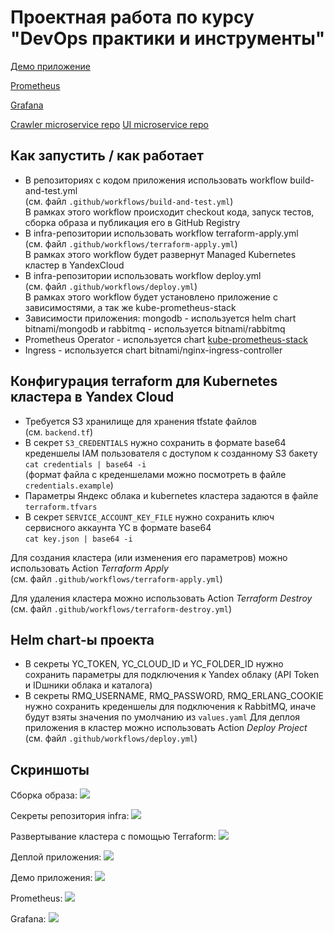 # Проектная работа по курсу "DevOps практики и инструменты"

[Демо приложение](http://84.201.130.75/)

[Prometheus](http://84.201.130.75/prometheus/)

[Grafana](http://84.201.130.75/grafana/)

[Crawler microservice repo](https://github.com/lburinov73/search_engine_crawler/)
[UI microservice repo](https://github.com/lburinov73/search_engine_ui/)


## Как запустить / как работает

 - В репозиториях с кодом приложения использовать workflow build-and-test.yml<br/>
   (см. файл ```.github/workflows/build-and-test.yml```)<br/>
   В рамках этого workflow происходит checkout кода, запуск тестов, сборка образа и публикация его в GitHub Registry
 - В infra-репозитории использовать workflow terraform-apply.yml<br/>
   (см. файл ```.github/workflows/terraform-apply.yml```)<br/>
   В рамках этого workflow будет развернут Managed Kubernetes кластер в YandexCloud
 - В infra-репозитории использовать workflow deploy.yml<br/>
   (см. файл ```.github/workflows/deploy.yml```)<br/>
   В рамках этого workflow будет установлено приложение с зависимостями, а так же kube-prometheus-stack
 - Зависимости приложения: mongodb - используется helm chart bitnami/mongodb и rabbitmq - используется bitnami/rabbitmq
 - Prometheus Operator - используется chart [kube-prometheus-stack](https://prometheus-community.github.io/helm-charts)
 - Ingress - используется chart bitnami/nginx-ingress-controller

## Конфигурация terraform для Kubernetes кластера в Yandex Cloud

 - Требуется S3 хранилище для хранения tfstate файлов<br/>
   (см. ```backend.tf```)
 - В секрет ```S3_CREDENTIALS``` нужно сохранить в формате base64 креденшелы IAM пользователя с доступом к созданному S3 бакету<br/>
   ```cat credentials | base64 -i```<br/>
   (формат файла с креденшелами можно посмотреть в файле ```credentials.example```)
 - Параметры Яндекс облака и kubernetes кластера задаются в файле ```terraform.tfvars```
 - В секрет ```SERVICE_ACCOUNT_KEY_FILE``` нужно сохранить ключ сервисного аккаунта YC в формате base64<br/>
   ```cat key.json | base64 -i```

Для создания кластера (или изменения его параметров) можно использовать Action *Terraform Apply*<br/>
(см. файл ```.github/workflows/terraform-apply.yml```)

Для удаления кластера можно использовать Action *Terraform Destroy*<br/>
(см. файл ```.github/workflows/terraform-destroy.yml```)

## Helm chart-ы проекта

 - В секреты YC_TOKEN, YC_CLOUD_ID и YC_FOLDER_ID нужно сохранить параметры для подключения к Yandex облаку (API Token и IDшники облака и каталога)
 - В секреты RMQ_USERNAME, RMQ_PASSWORD, RMQ_ERLANG_COOKIE нужно сохранить креденшелы для подключения к RabbitMQ, иначе будут взяты значения по умолчанию из ```values.yaml```
Для деплоя приложения в кластер можно использовать Action *Deploy Project*<br/>
(см. файл ```.github/workflows/deploy.yml```)


## Скриншоты

Сборка образа:
<img src="./screenshots/build-and-test.png"/>

Секреты репозитория infra:
<img src="./screenshots/infra-secrets.png"/>

Развертывание кластера с помощью Terraform:
<img src="./screenshots/terraform-apply.png"/>

Деплой приложения:
<img src="./screenshots/deploy.png"/>

Демо приложения:
<img src="./screenshots/demo-app.png"/>

Prometheus:
<img src="./screenshots/prometheus-ui.png"/>

Grafana:
<img src="./screenshots/grafana.png"/>

